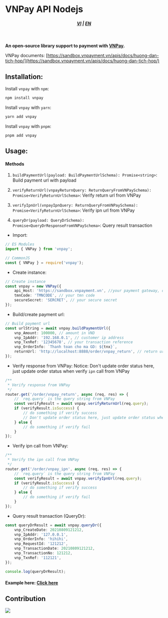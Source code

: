 # VNPay API Nodejs

<div style="text-align: center;">
    <h5>
        <a href="./README.vi_vn.md">VI</a>
        |
        <a href="./README.md">EN</a>
    </h5>
</div>
<br/>

<strong>An open-source library support to payment with [VNPay](https://vnpay.vn).</strong>

VNPay documents: [https://sandbox.vnpayment.vn/apis/docs/huong-dan-tich-hop/](https://sandbox.vnpayment.vn/apis/docs/huong-dan-tich-hop/)

## Installation:

Install `vnpay` with `npm`:

```bash
npm install vnpay
```

Install `vnpay` with `yarn`:

```bash
yarn add vnpay
```

Install `vnpay` with `pnpm`:

```bash
pnpm add vnpay
```

## Usage:

#### Methods

1. `buildPaymentUrl(payload: BuildPaymentUrlSchema): Promise<string>`: Build payment url with payload

2. `verifyReturnUrl(vnpayReturnQuery: ReturnQueryFromVNPaySchema): Promise<VerifyReturnUrlSchema>`: Verify return url from VNPay

3. `verifyIpnUrl(vnpayIpnQuery: ReturnQueryFromVNPaySchema): Promise<VerifyReturnUrlSchema>`: Verify ipn url from VNPay

4. `queryDr(payload: QueryDrSchema): Promise<QueryDrResponseFromVNPaySchema>`: Query result transaction

-   Import:

```typescript
// ES Modules
import { VNPay } from 'vnpay';

// CommonJS
const { VNPay } = require('vnpay');
```

-   Create instance:

```typescript
// Create instance
const vnpay = new VNPay({
    api_Host: 'https://sandbox.vnpayment.vn', //your payment gateway, default is sandbox
    tmnCode: 'TMNCODE', // your tmn code
    secureSecret: 'SERCRET', // your secure secret
});
```

-   Build/create payment url:

```typescript
// Build payment url
const urlString = await vnpay.buildPaymentUrl({
    vnp_Amount: 100000, // amount in VND
    vnp_IpAddr: '192.168.0.1', // customer ip address
    vnp_TxnRef: '12345678', // your transaction reference
    vnp_OrderInfo: `Thanh toan cho ma GD: ${tnx}`,
    returnUrl: 'http://localhost:8888/order/vnpay_return', // return url
});
```

-   Verify response from VNPay:
    Notice: Don't update order status here, just update order status when verify `ipn` call from VNPay

```typescript
/**
 * Verify response from VNPay
 */
router.get('/order/vnpay_return', async (req, res) => {
    // `req.query` is the query string from VNPay
    const verifyResult = await vnpay.verifyReturnUrl(req.query);
    if (verifyResult.isSuccess) {
        // do something if verify success
        // Don't update order status here, just update order status when verify ipn call from VNPay
    } else {
        // do something if verify fail
    }
});
```

-   Verify ipn call from VNPay:

```typescript
/**
 * Verify the ipn call from VNPay
 */
router.get('/order/vnpay_ipn', async (req, res) => {
    // `req.query` is the query string from VNPay
    const verifyResult = await vnpay.verifyIpnUrl(req.query);
    if (verifyResult.isSuccess) {
        // do something if verify success
    } else {
        // do something if verify fail
    }
});
```

-   Query result transaction (QueryDr):

```typescript
const queryDrResult = await vnpay.queryDr({
    vnp_CreateDate: 20210809121212,
    vnp_IpAddr: '127.0.0.1',
    vnp_OrderInfo: 'hihihi',
    vnp_RequestId: '121212',
    vnp_TransactionDate: 20210809121212,
    vnp_TransactionNo: 121212,
    vnp_TxnRef: '112121',
});

console.log(queryDrResult);
```

#### Example here: [Click here](https://github.com/lehuygiang28/vnpay/blob/main/src/example.ts)

## Contribution

<a href="https://github.com/lehuygiang28/vnpay/graphs/contributors">
  <img src="https://contrib.rocks/image?repo=lehuygiang28/vnpay" />
</a>
